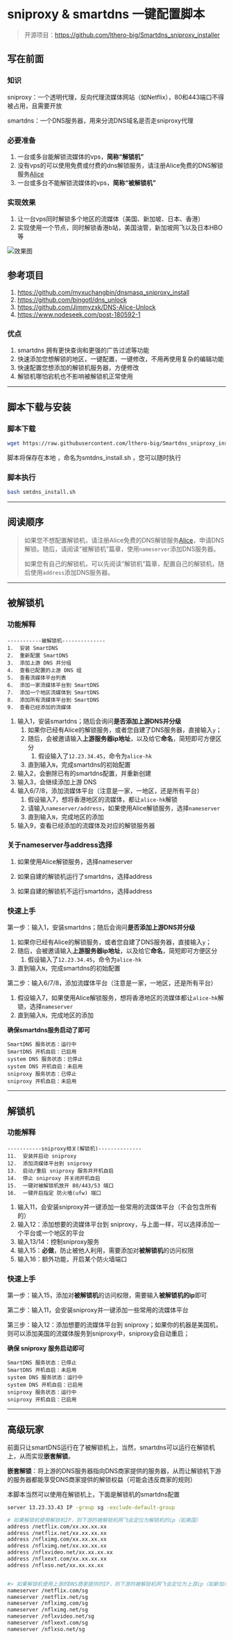 # sniproxy & smartdns 一键配置脚本

> 开源项目：https://github.com/lthero-big/Smartdns_sniproxy_installer

## 写在前面

### 知识

sniproxy：一个透明代理，反向代理流媒体网站（如Netflix），80和443端口不得被占用，且需要开放

smartdns：一个DNS服务器，用来分流DNS域名是否走sniproxy代理



### 必要准备

1. 一台或多台能解锁流媒体的vps，**简称“解锁机”**
2. 没有vps的可以使用免费或付费的dns解锁服务，请注册Alice免费的DNS解锁服务[Alice](https://app.alice.ws/)
3. 一台或多台不能解锁流媒体的vps，**简称“被解锁机”**



### 实现效果

1. 让一台vps同时解锁多个地区的流媒体（美国、新加坡、日本、香港）
2. 实现使用一个节点，同时解锁香港b站，美国油管，新加坡网飞以及日本HBO等

![效果图](Unlock_image.png)



## 参考项目

1. https://github.com/myxuchangbin/dnsmasq_sniproxy_install
2. https://github.com/bingotl/dns_unlock
3. https://github.com/Jimmyzxk/DNS-Alice-Unlock
4. https://www.nodeseek.com/post-180592-1



### 优点

1. smartdns 拥有更快查询和更强的广告过滤等功能
2. 快速添加您想解锁的地区，一键配置，一键修改，不用再使用复杂的编辑功能
3. 快速配置您想添加的解锁机服务器，方便修改
4. 解锁机哪怕宕机也不影响被解锁机正常使用



------



## 脚本下载与安装

### 脚本下载

```sh
wget https://raw.githubusercontent.com/lthero-big/Smartdns_sniproxy_installer/refs/heads/main/smtdns_install.sh -O smtdns_install.sh 
```

脚本将保存在本地 ，命名为smtdns_install.sh ，您可以随时执行

### 脚本执行

```sh
bash smtdns_install.sh
```



------



## 阅读顺序

> 如果您不想配置解锁机，请注册Alice免费的DNS解锁服务[Alice](https://app.alice.ws/)，申请DNS解锁。随后，请阅读“被解锁机”篇章，使用`nameserver`添加DNS服务器。
>
> 如果您有自己的解锁机，可以先阅读“解锁机”篇章，配置自己的解锁机，随后使用`address`添加DNS服务器。



-------



## 被解锁机

### 功能解释

```
-----------被解锁机--------------
1.  安装 SmartDNS
2.  重新配置 SmartDNS
3.  添加上游 DNS 并分组
4.  查看已配置的上游 DNS 组
5.  查看流媒体平台列表
6.  添加一家流媒体平台到 SmartDNS
7.  添加一个地区流媒体到 SmartDNS
8.  添加所有流媒体平台到 SmartDNS
9.  查看已经添加的流媒体
```

1. 输入1，安装smartdns；随后会询问**是否添加上游DNS并分级**
   1. 如果你已经有Alice的解锁服务，或者您自建了DNS服务器，直接输入`y`；
   2. 随后，会被邀请输入**上游服务器ip地址**，以及给它**命名**，简短即可方便区分
      1. 假设输入了`12.23.34.45`，命令为`alice-hk`
   3. 直到输入`N`，完成smartdns的初始配置
2. 输入2，会删除已有的smartdns配置，并重新创建
3. 输入3，会继续添加上游 DNS 
4. 输入6/7/8，添加流媒体平台（注意是一家，一地区，还是所有平台）
   1. 假设输入7，想将香港地区的流媒体，都让`alice-hk`解锁
   2. 请输入`nameserver/address`，如果使用Alice解锁服务，选择`nameserver`
   3. 直到输入`N`，完成地区的添加
5. 输入9，查看已经添加的流媒体及对应的解锁服务器



### 关于nameserver与address选择

1. 如果使用Alice解锁服务，选择nameserver

2. 如果自建的解锁机运行了smartdns，选择address

3. 如果自建的解锁机不运行smartdns，选择address





### 快速上手

第一步：输入1，安装smartdns；随后会询问**是否添加上游DNS并分级**

1. 如果你已经有Alice的解锁服务，或者您自建了DNS服务器，直接输入`y`；
2. 随后，会被邀请输入**上游服务器ip地址**，以及给它**命名**，简短即可方便区分
   1. 假设输入了`12.23.34.45`，命令为`alice-hk`
3. 直到输入`N`，完成smartdns的初始配置

第二步：输入6/7/8，添加流媒体平台（注意是一家，一地区，还是所有平台）

1. 假设输入7，如果使用Alice解锁服务，想将香港地区的流媒体都让`alice-hk`解锁，选择`nameserver`
2. 直到输入`N`，完成地区的添加



**确保smartdns服务启动了即可**

```
SmartDNS 服务状态：运行中
SmartDNS 开机自启：已启用
system DNS 服务状态：已停止
system DNS 开机自启：未启用
sniproxy 服务状态：已停止
sniproxy 开机自启：未启用
```



------



## 解锁机

### 功能解释

```
-----------sniproxy相关(解锁机)--------------
11.  安装并启动 sniproxy
12.  添加流媒体平台到 sniproxy
13.  启动/重启 sniproxy 服务并开机自启
14.  停止 sniproxy 并关闭开机自启
15.  一键对被解锁机放开 80/443/53 端口 
16.  一键开启指定 防火墙(ufw) 端口 
```

1. 输入11，会安装sniproxy并一键添加一些常用的流媒体平台（不会包含所有的）
2. 输入12：添加想要的流媒体平台到 sniproxy，与上面一样，可以选择添加一个平台或一个地区的平台
3. 输入13/14：控制sniproxy服务
4. 输入15：**必做**，防止被他人利用，需要添加对**被解锁机**的访问权限
5. 输入16：额外功能，开启某个防火墙端口



### 快速上手

第一步：输入15，添加对**被解锁机**的访问权限，需要输入**被解锁机的ip**即可

第二步：输入11，会安装sniproxy并一键添加一些常用的流媒体平台

第三步：输入12：添加想要的流媒体平台到 sniproxy；如果你的机器是美国机，则可以添加美国的流媒体服务到sniproxy中，sniproxy会自动重启；

**确保 sniproxy 服务启动即可**

```
SmartDNS 服务状态：已停止
SmartDNS 开机自启：未启用
system DNS 服务状态：运行中
system DNS 开机自启：已启用
sniproxy 服务状态：运行中
sniproxy 开机自启：已启用
```





------



## 高级玩家

前面只让smartDNS运行在了被解锁机上，当然，smartdns可以运行在解锁机上，从而实现**嵌套解锁**。

**嵌套解锁**：将上游的DNS服务器指向DNS商家提供的服务器，从而让解锁机下游的服务器都能享受DNS商家提供的解锁权益（可能会违反商家的规则）

本脚本当然可以使用在解锁机上，下面是解锁机的smartdns配置

```sh
server 13.23.33.43 IP -group sg -exclude-default-group

# 如果解锁机使用解锁机IP，则下游的被解锁机网飞会定位为解锁机的ip（如美国）
address /netflix.com/xx.xx.xx.xx
address /netflix.net/xx.xx.xx.xx
address /nflximg.com/xx.xx.xx.xx
address /nflximg.net/xx.xx.xx.xx
address /nflxvideo.net/xx.xx.xx.xx
address /nflxext.com/xx.xx.xx.xx
address /nflxso.net/xx.xx.xx.xx


#> 如果解锁机使用上游的DNS商家提供的IP，则下游的被解锁机网飞会定位为上游ip（如新加坡）
nameserver /netflix.com/sg
nameserver /netflix.net/sg
nameserver /nflximg.com/sg
nameserver /nflximg.net/sg
nameserver /nflxvideo.net/sg
nameserver /nflxext.com/sg
nameserver /nflxso.net/sg
```

